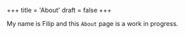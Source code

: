 +++
title = 'About'
draft = false
+++

My name is Filip and this `About` page is a work in progress.
